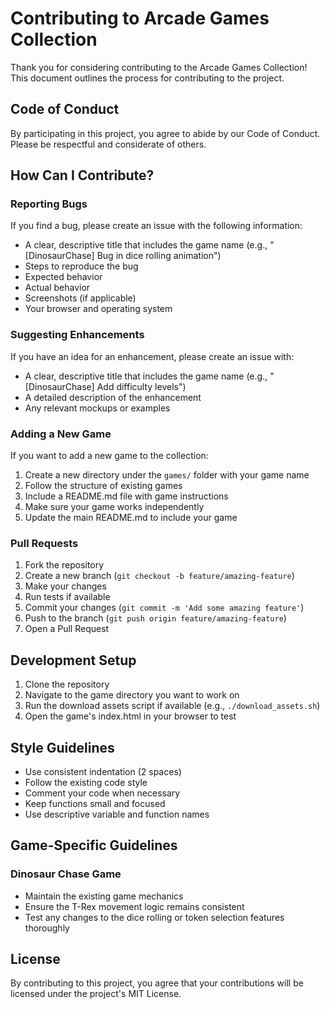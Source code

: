# Contributing to Arcade Games Collection

Thank you for considering contributing to the Arcade Games Collection! This document outlines the process for contributing to the project.

## Code of Conduct

By participating in this project, you agree to abide by our Code of Conduct. Please be respectful and considerate of others.

## How Can I Contribute?

### Reporting Bugs

If you find a bug, please create an issue with the following information:
- A clear, descriptive title that includes the game name (e.g., "[DinosaurChase] Bug in dice rolling animation")
- Steps to reproduce the bug
- Expected behavior
- Actual behavior
- Screenshots (if applicable)
- Your browser and operating system

### Suggesting Enhancements

If you have an idea for an enhancement, please create an issue with:
- A clear, descriptive title that includes the game name (e.g., "[DinosaurChase] Add difficulty levels")
- A detailed description of the enhancement
- Any relevant mockups or examples

### Adding a New Game

If you want to add a new game to the collection:
1. Create a new directory under the `games/` folder with your game name
2. Follow the structure of existing games
3. Include a README.md file with game instructions
4. Make sure your game works independently
5. Update the main README.md to include your game

### Pull Requests

1. Fork the repository
2. Create a new branch (`git checkout -b feature/amazing-feature`)
3. Make your changes
4. Run tests if available
5. Commit your changes (`git commit -m 'Add some amazing feature'`)
6. Push to the branch (`git push origin feature/amazing-feature`)
7. Open a Pull Request

## Development Setup

1. Clone the repository
2. Navigate to the game directory you want to work on
3. Run the download assets script if available (e.g., `./download_assets.sh`)
4. Open the game's index.html in your browser to test

## Style Guidelines

- Use consistent indentation (2 spaces)
- Follow the existing code style
- Comment your code when necessary
- Keep functions small and focused
- Use descriptive variable and function names

## Game-Specific Guidelines

### Dinosaur Chase Game
- Maintain the existing game mechanics
- Ensure the T-Rex movement logic remains consistent
- Test any changes to the dice rolling or token selection features thoroughly

## License

By contributing to this project, you agree that your contributions will be licensed under the project's MIT License. 
